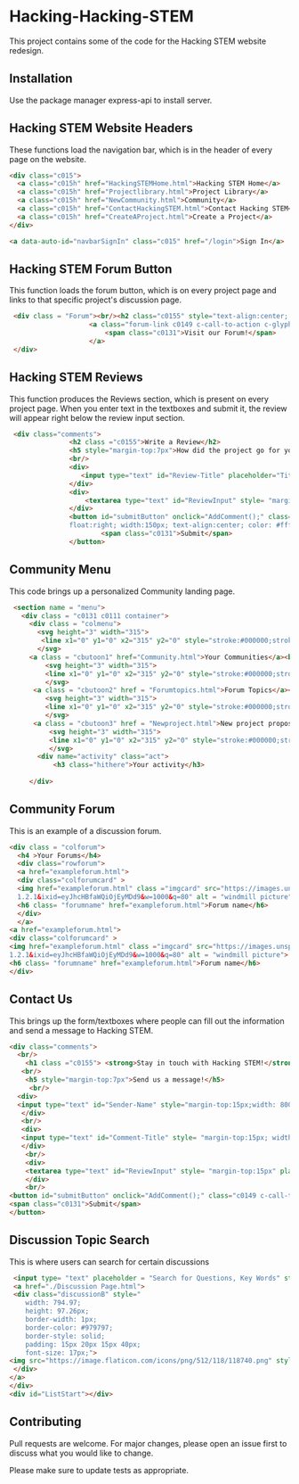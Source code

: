 # Hacking-Hacking-STEM
This project contains some of the code for the Hacking STEM website redesign.

## Installation
Use the package manager express-api to install server. 

## Hacking STEM Website Headers
These functions load the navigation bar, which is in the header of every page on the website.

```html
<div class="c015">
  <a class="c015h" href="HackingSTEMHome.html">Hacking STEM Home</a>
  <a class="c015h" href="Projectlibrary.html">Project Library</a>
  <a class="c015h" href="NewCommunity.html">Community</a>
  <a class="c015h" href="ContactHackingSTEM.html">Contact Hacking STEM</a>
  <a class="c015h" href="CreateAProject.html">Create a Project</a>
</div>

<a data-auto-id="navbarSignIn" class="c015" href="/login">Sign In</a>
```

## Hacking STEM Forum Button
This function loads the forum button, which is on every project page and links to that specific project's discussion page.

```html
 <div class = "Forum"><br/><h2 class="c0155" style="text-align:center; position: relative;">Have a Question?</h2><br/>
                    <a class="forum-link c0149 c-call-to-action c-glyph" href= "./NewCommunity.html" style="width:200px; text-align:center; color: #ffffff">
                        <span class="c0131">Visit our Forum!</span>
                    </a>
 </div>
 ```
 
 ## Hacking STEM Reviews
 This function produces the Reviews section, which is present on every project page. When you enter text in the textboxes and submit it, the review will appear right below the review input section.
 
 ```html
  <div class="comments">
                <h2 class ="c0155">Write a Review</h2>
                <h5 style="margin-top:7px">How did the project go for you?</h5>
                <br/>
                <div>
                   <input type="text" id="Review-Title" placeholder="Title (5 words or less)"/>
                </div>
                <div>
                    <textarea type="text" id="ReviewInput" style= "margin-top:15px" placeholder="Talk about your experience"></textarea>
                </div>
                <button id="submitButton" onclick="AddComment();" class="c0149 c-call-to-action c-glyph" style="margin-top: 15px;       
                float:right; width:150px; text-align:center; color: #ffffff">
                        <span class="c0131">Submit</span>
                </button>
```
 ## Community Menu
 
 This code brings up a personalized Community landing page.
 
 ```html
  <section name = "menu">
    <div class = "c0131 c0111 container">
      <div class = "colmenu">
        <svg height="3" width="315">
         <line x1="0" y1="0" x2="315" y2="0" style="stroke:#000000;stroke-width:2;" />
        </svg>
      <a class = "cbutoon1" href="Community.html">Your Communities</a><br>
          <svg height="3" width="315">
          <line x1="0" y1="0" x2="315" y2="0" style="stroke:#000000;stroke-width:2;" />
          </svg>
       <a class = "cbutoon2" href = "Forumtopics.html">Forum Topics</a><br>
          <svg height="3" width="315">
          <line x1="0" y1="0" x2="315" y2="0" style="stroke:#000000;stroke-width:2;" />
          </svg>
       <a class = "cbutoon3" href = "Newproject.html">New project proposals</a><br>
           <svg height="3" width="315">
           <line x1="0" y1="0" x2="315" y2="0" style="stroke:#000000;stroke-width:2;" />
           </svg>
        <div name="activity" class="act">
            <h3 class="hithere">Your activity</h3>
                       
      </div>
   ```
  ## Community Forum
  This is an example of a discussion forum.
  
  ```html
  <div class = "colforum">                               
    <h4 >Your Forums</h4>
    <div class="rowforum">
    <a href="exampleforum.html">
    <div class="colforumcard" >
    <img href="exampleforum.html" class ="imgcard" src="https://images.unsplash.com/photo-1515344905723-babc01aac23d?ixlib=rb-        
    1.2.1&ixid=eyJhcHBfaWQiOjEyMDd9&w=1000&q=80" alt = "windmill picture">
    <h6 class= "forumname" href="exampleforum.html">Forum name</h6>
    </div>
    </a>
  <a href="exampleforum.html">
  <div class="colforumcard" >
  <img href="exampleforum.html" class ="imgcard" src="https://images.unsplash.com/photo-1515344905723-babc01aac23d?ixlib=rb-        
  1.2.1&ixid=eyJhcHBfaWQiOjEyMDd9&w=1000&q=80" alt = "windmill picture">
  <h6 class= "forumname" href="exampleforum.html">Forum name</h6>
  </div>
  ```
  
  ## Contact Us
  This brings up the form/textboxes where people can fill out the information and send a message to Hacking STEM.
  ```html
  <div class="comments">
    <br/>
      <h1 class ="c0155"> <strong>Stay in touch with Hacking STEM!</strong> </h1>
     <br/>
      <h5 style="margin-top:7px">Send us a message!</h5>
       <br/>
    <div>
    <input type="text" id="Sender-Name" style="margin-top:15px;width: 800;" placeholder="What's your name?"/>
     </div>
     <br/>
     <div>
     <input type="text" id="Comment-Title" style= "margin-top:15px; width: 800;" placeholder="Subject Title (5 words or less)"/>
     </div>
      <br/>
      <div>
      <textarea type="text" id="ReviewInput" style= "margin-top:15px" placeholder="Talk about your experience"></textarea>
      </div>
      <br/>
<button id="submitButton" onclick="AddComment();" class="c0149 c-call-to-action c-glyph" style="margin-top: 15px; float:left; width:150px; text-align:center; color: #ffffff">
<span class="c0131">Submit</span>
</button>
```
## Discussion Topic Search
This is where users can search for certain discussions
```html
 <input type= "text" placeholder = "Search for Questions, Key Words" style="margin:-5px 10px 20px 0px; border-style: solid; border-width:1px; border-color:#2266E3; padding: 5px; width: 460px;">   
 <a href="./Discussion Page.html">
 <div class="discussionB" style="
    width: 794.97;
    height: 97.26px;
    border-width: 1px;
    border-color: #979797;
    border-style: solid;
    padding: 15px 20px 15px 40px;
    font-size: 17px;">                                
<img src="https://image.flaticon.com/icons/png/512/118/118740.png" style="width:20px; float:right; vertical-align:center"/>
 </div>
</a>
</div>
<div id="ListStart"></div>
```

## Contributing
Pull requests are welcome. For major changes, please open an issue first to discuss what you would like to change.

Please make sure to update tests as appropriate.

